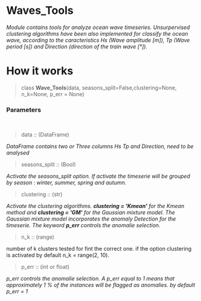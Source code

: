 # Waves_Tools

<i> Module contains tools for analyze ocean wave timeseries. Unsurpervised clustering algorithms have been also implemented for classify the ocean wave, according to the caracteristics Hs (Wave amplitude [m]), Tp (Wave period [s]) and Direction (direction of the train wave [°]).</i>

# How it works

<blockquote> class <b>Wave_Tools</b>(data, seasons_split=False,clustering=None, n_k=None, p_err = None) </blockquote>
<h3> Parameters </h3>
</br>
<blockquote> data :: (DataFrame)</blockquote> 
 <i> DataFrame contains two or Three columns Hs Tp  and Direction, need to be analysed </i>
</br>
<blockquote> seasons_split :: (Bool)</blockquote>
<i> Activate the seasons_split option. If activate the timeserie will be grouped by season : winter, summer, spring and autumn.</i>
</br>
<blockquote> clustering :: (str)</blockquote>
<i> Activate the clustering algorithms. <b>clustering = 'Kmean'</b> for the Kmean method and <b>clustering = 'GM'</b> for the Gaussian mixture model.
The Gaussian mixture model incorporates the anomaly Detection for the timeserie. The keyword <b>p_err</b> controls the anomalie selection.</i>
</br>
<blockquote> n_k :: (range)</blockquote>
number of k clusters tested for fint the correct one. if the option clustering is activated by default n_k = range(2, 10).</i>
</br>
<blockquote> p_err :: (int or float)</blockquote>
<i> p_err controls the anomalie selection. A p_err equal to 1 means that approximately 1 % of the instances will be flagged as anomalies. by default p_err = 1 </i>

